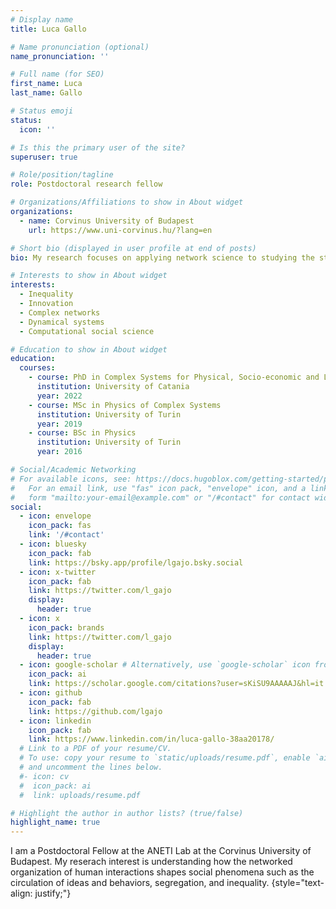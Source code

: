```yaml
---
# Display name
title: Luca Gallo

# Name pronunciation (optional)
name_pronunciation: ''

# Full name (for SEO)
first_name: Luca
last_name: Gallo

# Status emoji
status:
  icon: ''

# Is this the primary user of the site?
superuser: true

# Role/position/tagline
role: Postdoctoral research fellow

# Organizations/Affiliations to show in About widget
organizations:
  - name: Corvinus University of Budapest
    url: https://www.uni-corvinus.hu/?lang=en

# Short bio (displayed in user profile at end of posts)
bio: My research focuses on applying network science to studying the structure and dynamics of social systems.

# Interests to show in About widget
interests:
  - Inequality
  - Innovation
  - Complex networks
  - Dynamical systems
  - Computational social science

# Education to show in About widget
education:
  courses:
    - course: PhD in Complex Systems for Physical, Socio-economic and Life Sciences
      institution: University of Catania
      year: 2022
    - course: MSc in Physics of Complex Systems
      institution: University of Turin
      year: 2019
    - course: BSc in Physics
      institution: University of Turin
      year: 2016

# Social/Academic Networking
# For available icons, see: https://docs.hugoblox.com/getting-started/page-builder/#icons
#   For an email link, use "fas" icon pack, "envelope" icon, and a link in the
#   form "mailto:your-email@example.com" or "/#contact" for contact widget.
social:
  - icon: envelope
    icon_pack: fas
    link: '/#contact'
  - icon: bluesky
    icon_pack: fab
    link: https://bsky.app/profile/lgajo.bsky.social
  - icon: x-twitter
    icon_pack: fab
    link: https://twitter.com/l_gajo
    display:
      header: true
  - icon: x
    icon_pack: brands
    link: https://twitter.com/l_gajo
    display:
      header: true
  - icon: google-scholar # Alternatively, use `google-scholar` icon from `ai` icon pack
    icon_pack: ai
    link: https://scholar.google.com/citations?user=sKiSU9AAAAAJ&hl=it
  - icon: github
    icon_pack: fab
    link: https://github.com/lgajo
  - icon: linkedin
    icon_pack: fab
    link: https://www.linkedin.com/in/luca-gallo-38aa20178/
  # Link to a PDF of your resume/CV.
  # To use: copy your resume to `static/uploads/resume.pdf`, enable `ai` icons in `params.yaml`,
  # and uncomment the lines below.
  #- icon: cv
  #  icon_pack: ai
  #  link: uploads/resume.pdf

# Highlight the author in author lists? (true/false)
highlight_name: true
---
```


I am a Postdoctoral Fellow at the ANETI Lab at the Corvinus University of Budapest. My reserach interest is understanding how the networked organization of human interactions shapes social phenomena such as the circulation of ideas and behaviors, segregation, and inequality. 
{style="text-align: justify;"}
